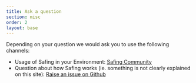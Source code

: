 ```yaml
---
title: Ask a question
section: misc
order: 2
layout: base
---
```


Depending on your question we would ask you to use the following channels:

- Usage of Safing in your Environment: [Safing Community](https://safing.community)
- Question about how Safing works (ie. something is not clearly explained on this site): [Raise an issue on Github](#)
